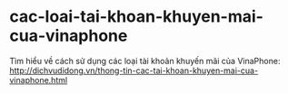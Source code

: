 # cac-loai-tai-khoan-khuyen-mai-cua-vinaphone
Tìm hiểu về cách sử dụng các loại tài khoản khuyến mãi của VinaPhone: http://dichvudidong.vn/thong-tin-cac-tai-khoan-khuyen-mai-cua-vinaphone.html
